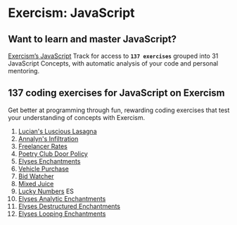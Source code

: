 # Exercism: JavaScript

## Want to learn and master JavaScript?

[Exercism’s JavaScript](https://exercism.org/tracks/javascript) Track for access to **`137 exercises`** grouped into 31 JavaScript Concepts, with automatic analysis of your code and personal mentoring.

## 137 coding exercises for JavaScript on Exercism

Get better at programming through fun, rewarding coding exercises that test your understanding of concepts with Exercism.

1. [Lucian's Luscious Lasagna](../master/01%20Lucian's%20Luscious%20Lasagna/lasagna.js)
2. [Annalyn's Infiltration](../master/02%20Annalyn's%20Infiltration)
3. [Freelancer Rates](../master/03%20Freelancer%20Rates%20/freelancer_rates.js)
4. [Poetry Club Door Policy](../master/04%20Poetry%20Club%20Door%20Policy%20/poetry_club_door_policy.js)
5. [Elyses Enchantments](../master/05%20Elyses%20Enchantments/elyses_enchantments.js)
6. [Vehicle Purchase](../master/06.%20Vehicle%20Purchase/vehicle_purchase.js)
7. [Bid Watcher](../master/07.%20Bid%20Watcher/bird_watcher.js)
8. [Mixed Juice](../master/08.%20Mixed%20Juice/mixed_juice.js)
9. [Lucky Numbers](../master/09.%20Lucky%20Numbers/lucky_numbers.js) ES
10. [Elyses Analytic Enchantments](../master/10.%20Elyses%20Analytic%20Enchantments/elyses_analytic_enchantments.js)
11. [Elyses Destructured Enchantments](../master/11.%20Elyses%20Destructured%20Enchantments/elyses_destructured_enchantments.js)
12. [Elyses Looping Enchantments](../master/12.%20Elyses%20Looping%20Enchantments/elyses_looping_enchantments.js)
